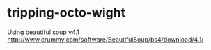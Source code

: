 tripping-octo-wight
===================

Using beautiful soup v4.1
http://www.crummy.com/software/BeautifulSoup/bs4/download/4.1/
